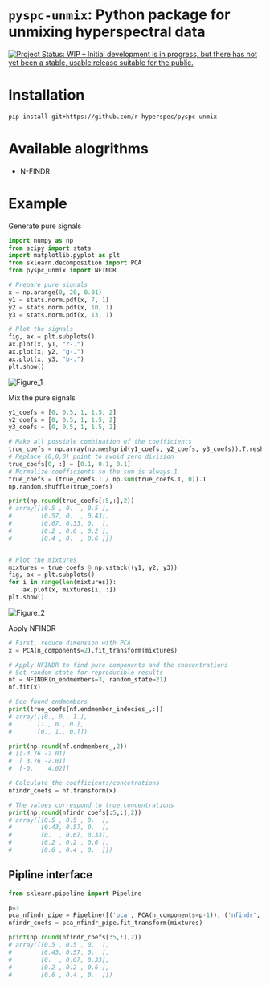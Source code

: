 # `pyspc-unmix`: Python package for unmixing hyperspectral data

<!-- badges: start -->
[![Project Status: WIP – Initial development is in progress, but there has not yet been a stable, usable release suitable for the public.](https://www.repostatus.org/badges/latest/wip.svg)](https://www.repostatus.org/#wip)
<!-- badges: end -->

# Installation

```bash
pip install git+https://github.com/r-hyperspec/pyspc-unmix
```

# Available alogrithms
* N-FINDR

# Example

Generate pure signals
```python
import numpy as np
from scipy import stats
import matplotlib.pyplot as plt
from sklearn.decomposition import PCA
from pyspc_unmix import NFINDR

# Prepare pure signals
x = np.arange(0, 20, 0.01)
y1 = stats.norm.pdf(x, 7, 1)
y2 = stats.norm.pdf(x, 10, 1)
y3 = stats.norm.pdf(x, 13, 1)

# Plot the signals
fig, ax = plt.subplots()
ax.plot(x, y1, "r-.")
ax.plot(x, y2, "g-.")
ax.plot(x, y3, "b-.")
plt.show()
```
![Figure_1](https://user-images.githubusercontent.com/9852534/188256343-e4a642fb-e670-4433-b5f1-0d4f584f9023.png)



Mix the pure signals
```python
y1_coefs = [0, 0.5, 1, 1.5, 2]
y2_coefs = [0, 0.5, 1, 1.5, 2]
y3_coefs = [0, 0.5, 1, 1.5, 2]

# Make all possible combination of the coefficients
true_coefs = np.array(np.meshgrid(y1_coefs, y2_coefs, y3_coefs)).T.reshape(-1, 3)
# Replace (0,0,0) point to avoid zero division
true_coefs[0, :] = [0.1, 0.1, 0.1]
# Normalize coefficients so the sum is always 1
true_coefs = (true_coefs.T / np.sum(true_coefs.T, 0)).T
np.random.shuffle(true_coefs)

print(np.round(true_coefs[:5,:],2))
# array([[0.5 , 0.  , 0.5 ],
#        [0.57, 0.  , 0.43],
#        [0.67, 0.33, 0.  ],
#        [0.2 , 0.6 , 0.2 ],
#        [0.4 , 0.  , 0.6 ]])


# Plot the mixtures
mixtures = true_coefs @ np.vstack((y1, y2, y3))
fig, ax = plt.subplots()
for i in range(len(mixtures)):
    ax.plot(x, mixtures[i, :])
plt.show()
```
![Figure_2](https://user-images.githubusercontent.com/9852534/188256425-86057096-ae6e-41fb-99b8-c36ba136f637.png)


Apply NFINDR

```python
# First, reduce dimension with PCA
x = PCA(n_components=2).fit_transform(mixtures)

# Apply NFINDR to find pure components and the concentrations
# Set random state for reproducible results
nf = NFINDR(n_endmembers=3, random_state=21)
nf.fit(x)

# See found endmembers
print(true_coefs[nf.endmember_indecies_,:])
# array([[0., 0., 1.], 
#       [1., 0., 0.], 
#       [0., 1., 0.]])

print(np.round(nf.endmembers_,2))
# [[-3.76 -2.01]
#  [ 3.76 -2.01]
#  [-0.    4.02]]

# Calculate the coefficients/concetrations
nfindr_coefs = nf.transform(x)

# The values correspond to true concentrations
print(np.round(nfindr_coefs[:5,:],2))
# array([[0.5 , 0.5 , 0.  ],
#        [0.43, 0.57, 0.  ],
#        [0.  , 0.67, 0.33],
#        [0.2 , 0.2 , 0.6 ],
#        [0.6 , 0.4 , 0.  ]])

```

## Pipline interface
```python
from sklearn.pipeline import Pipeline

p=3
pca_nfindr_pipe = Pipeline([('pca', PCA(n_components=p-1)), ('nfindr', NFINDR(n_endmembers=p, random_state=21))])
nfindr_coefs = pca_nfindr_pipe.fit_transform(mixtures)

print(np.round(nfindr_coefs[:5,:],2))
# array([[0.5 , 0.5 , 0.  ],
#        [0.43, 0.57, 0.  ],
#        [0.  , 0.67, 0.33],
#        [0.2 , 0.2 , 0.6 ],
#        [0.6 , 0.4 , 0.  ]])
```
